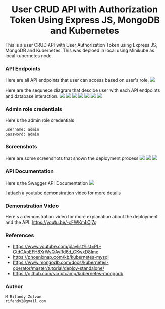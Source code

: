 <h1 align="center">User CRUD API with Authorization Token Using Express JS, MongoDB and Kubernetes</h1>

This is a user CRUD API with User Authorization Token using Express JS, MongoDB and Kubernetes. This was deploed in local using Minikube as local kubernetes node.

### **API Endpoints**
Here are all API endpoints that user can access based on user's role.
![](/img/useCase.png)

Here are the sequnece diagram that descibe user with each API endpoints and database interaction.
![](/img/sequence-1.png)
![](/img/sequence-2.png)
![](/img/sequence-3.png)
![](/img/sequence-4.png)
![](/img/sequence-5.png)
![](/img/sequence-6.png)
![](/img/sequence-7.png)

### **Admin role credentials**

Here's the admin role credentials
```
username: admin
password: admin
```
### **Screenshots**
Here are some screenshots that shown the deployment process
![](/img/local-deployment-1.png)
![](/img/local-deployment-2.png)
![](/img/local-deployment-3.png)
### **API Documentation**
Here's the Swagger API Documentation
![](/img/swagger.png)

I attach a youtube demonstration video for more details
### **Demonstration Video**
Here's a demonstration video for more explanation about the deployment and the API.
https://youtu.be/-cFWKmLCj7g
### **References**
- https://www.youtube.com/playlist?list=PL-CtdCApEFH8XrWyQAyRd6d_CKwxD8Ime
- https://phoenixnap.com/kb/kubernetes-mysql
- https://www.mongodb.com/docs/kubernetes-operator/master/tutorial/deploy-standalone/
- https://github.com/scriptcamp/kubernetes-mongodb


### Author
```
M Rifandy Zulvan
rifandy2@gmail.com
```